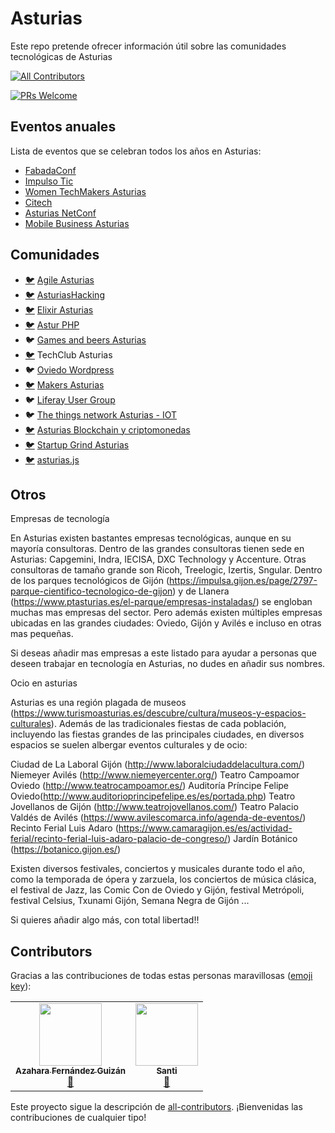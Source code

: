 # Asturias
Este repo pretende ofrecer información útil sobre las comunidades tecnológicas de Asturias

[![All Contributors](https://img.shields.io/badge/all_contributors-1-orange.svg?style=flat-square)](#contributors)
 
 [![PRs Welcome](https://img.shields.io/badge/PRs-welcome-brightgreen.svg)](CONTRIBUTING.md)

## Eventos anuales

Lista de eventos que se celebran todos los años en Asturias:

* [FabadaConf](https://fabadaconf.com/)
* [Impulso Tic](http://www.impulsotic.org/)
* [Women TechMakers Asturias](http://wtm.gdgasturias.com/)
* [Citech](https://www.citech.es/)
* [Asturias NetConf](http://asturiasnetconf.tech/)
* [Mobile Business Asturias](http://congresomobilebusiness.com/)


## Comunidades

* [:bird:](https://twitter.com/AgileAsturias) [Agile Asturias](https://www.meetup.com/agile-asturias)
* [:bird:](http://twitter.com/AsturiasHacking) [AsturiasHacking](https://www.meetup.com/AsturiasHacking/)
* [:bird:](http://twitter.com/ElixirAsturias) [Elixir Asturias](https://www.meetup.com/Elixir-Asturias/)
* [:bird:](http://twitter.com/AsturPHP) [Astur PHP](https://www.meetup.com/asturPHP)
* :bird: [Games and beers Asturias](https://www.meetup.com/Games-Beers-Asturias/)
* [:bird:](https://twitter.com/TCAsturias) TechClub Asturias
* :bird: [Oviedo Wordpress](https://www.meetup.com/Oviedo-WordPress-Meetup/)
* [:bird:](http://twitter.com/MakersAsturias) [Makers Asturias](http://makersasturias.com/)
* :bird: [Liferay User Group](https://www.meetup.com/es-ES/Liferay-Spain-User-Group/)
* :bird: [The things network Asturias - IOT](https://www.meetup.com/es-ES/The_Things_Network_Asturias_-_IoT_Makers/)
* [:bird:](https://twitter.com/AsturiasBTC) [Asturias Blockchain y criptomonedas](https://www.meetup.com/es-ES/Asturias-Bitcoin-y-Criptomonedas/)
* [:bird:](https://twitter.com/StartupGrindAST) [Startup Grind Asturias](https://www.meetup.com/Asturias-Startup-Grind/)
* [:bird:](https://twitter.com/asturiasjs) [asturias.js](https://www.meetup.com/es-ES/asturias-javascript/)

## Otros

Empresas de tecnología

En Asturias existen bastantes empresas tecnológicas, aunque en su mayoría consultoras. Dentro de las grandes consultoras tienen sede en Asturias: Capgemini, Indra, IECISA, DXC Technology y Accenture. Otras consultoras de tamaño grande son Ricoh, Treelogic, Izertis, Sngular. 
Dentro de los parques tecnológicos de Gijón (https://impulsa.gijon.es/page/2797-parque-cientifico-tecnologico-de-gijon) y de Llanera (https://www.ptasturias.es/el-parque/empresas-instaladas/) se engloban muchas mas empresas del sector. Pero además existen múltiples empresas ubicadas en las grandes ciudades: Oviedo, Gijón y Avilés e incluso en otras mas pequeñas.

Si deseas añadir mas empresas a este listado para ayudar a personas que deseen trabajar en tecnología en Asturias, no dudes en añadir sus nombres.

Ocio en asturias

Asturias es una región plagada de museos (https://www.turismoasturias.es/descubre/cultura/museos-y-espacios-culturales). Además de las tradicionales fiestas de cada población, incluyendo las fiestas grandes de las principales ciudades, en diversos espacios se suelen albergar eventos culturales y de ocio:

Ciudad de La Laboral Gijón (http://www.laboralciudaddelacultura.com/)
Niemeyer Avilés (http://www.niemeyercenter.org/)
Teatro Campoamor Oviedo (http://www.teatrocampoamor.es/)
Auditoría Príncipe Felipe Oviedo(http://www.auditorioprincipefelipe.es/es/portada.php)
Teatro Jovellanos de Gijón (http://www.teatrojovellanos.com/)
Teatro Palacio Valdés de Avilés (https://www.avilescomarca.info/agenda-de-eventos/)
Recinto Ferial Luis Adaro (https://www.camaragijon.es/es/actividad-ferial/recinto-ferial-luis-adaro-palacio-de-congreso/)
Jardín Botánico (https://botanico.gijon.es/)

Existen diversos festivales, conciertos y musicales durante todo el año, como la temporada de ópera y zarzuela, los conciertos de música clásica, el festival de Jazz, las Comic Con de Oviedo y Gijón, festival Metrópoli, festival Celsius, Txunami Gijón, Semana Negra de Gijón ...

Si quieres añadir algo más, con total libertad!!

<!-- Do not translate this title to keep the number of contributors updated in the badge -->
## Contributors

Gracias a las contribuciones de todas estas personas maravillosas ([emoji key](https://allcontributors.org/docs/en/emoji-key)):

<!-- ALL-CONTRIBUTORS-LIST:START - Do not remove or modify this section -->
<!-- prettier-ignore-start -->
<!-- markdownlint-disable -->
<table>
  <tr>
    <td align="center"><a href="https://www.linkedin.com/in/azahara-fernandez-guizan-41713033/"><img src="https://avatars2.githubusercontent.com/u/13187806?v=4?s=100" width="100px;" alt=""/><br /><sub><b>Azahara Fernández Guizán</b></sub></a><br /><a href="https://github.com/comunidad-tecnologica/Asturias/commits?author=azaharafernandezguizan" title="Documentation">📖</a></td>
    <td align="center"><a href="http://santiagomartin.dev/"><img src="https://avatars2.githubusercontent.com/u/7255298?v=4?s=100" width="100px;" alt=""/><br /><sub><b>Santi</b></sub></a><br /><a href="https://github.com/comunidad-tecnologica/Asturias/commits?author=SantiMA10" title="Documentation">📖</a></td>
  </tr>
</table>

<!-- markdownlint-enable -->
<!-- prettier-ignore-end -->
<!-- ALL-CONTRIBUTORS-LIST:END -->

Este proyecto sigue la descripción de [all-contributors](https://github.com/all-contributors/all-contributors). ¡Bienvenidas las contribuciones de cualquier tipo!
